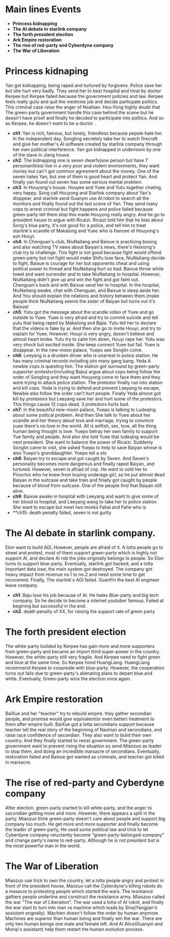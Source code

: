 # Main lines Events
* **Princess kidnapping**
* **The AI debate in starlink company**
* **The forth president election**
* **Ark Empire restoration**
* **The rise of red-party and Cyberdyne company**
* **The War of Liberation**

# Princess kidnaping
Yan got kidnapping, being raped and turtured by forgivens. Police save her but she hurt very badly. They send her to best hospital and treat by doctor Kerpee but Kerpee failed because the government policies and law. Kerpee feels really guily and quit the medicine job and decide particpate politics. This criminal case raise the anger of Noahian. Hou-Yong highly doubt that The green-party government handle this case behind the scene but he doesn't have proof and finally he decided to participate into politics. And so as Kerpee, he doesn't want to be a doctor . 
  * **ch1**: Yan is rich, famous, but lonely, friendless because pepole hate her. In the independent day, Songling secretely take her to watch firecraft and give her mother's AI software created by starlink company through her own political interference. Yan got kidnapped in underroom by one of the slave in Jiang house.
  * **ch2**: The kidnapping one is seven dwarfs(one person but have 7 personanlities) live in a very poor and violent environments, they want money but can't got common agreement about the money. One of the seven hates Yan, but one of them is good heart and protect Yan. And finally yan found out seven has some serious mental problem. 
  * **ch3**: In Houyong's house. Houyee and Yuee and Yutu together chating, very happy. Song call Houyong and Starlink company about Yan's disppear, and starlink send Guanyin use AI robot to search all the monitors and finally found out the last scene of Yan. They send many cops to arrest criminal but fight happens and police failed because green-party tell them stop this made Houyong really angry. And he go to president house to argue with Ricaizi. Ricaizi told him that he bias about Song's blue party, it's not good for a police, and tell him to treat starlink's scandle of Makalong and Yuee who is fiancee of Houyong's son Houyi. 
  * **ch4**: In Chenguan's club, NiuNaitang and Baixue is practicing boxing and also watching TV news about Baiyan's news, there's Heixiong's club try to challenge. This fight is not good because fight would offend green-party but not fight would make Shifu lose face, NiuNaitang decide to fight, Baixue is courage for her but opponents cheat and using politcal power to thread and NiuNaitang hurt so bad. Baixue throw white towel and want surrender and to take NiuNaitang to hospital. However, NiuNaitang didn't give up and win the fight and got faint out. Chenguan's back and with Baixue send her to hospital. In the hospital, NiuNaitang awake, chat with Chenguan, and Baixue is sleep aside her. And You should explain the relations and history between them.(make people think NiuNaitang seems the sister of Baiyan but turns out it's Baixue)
  * **ch5**: Yutu got the message about the scandle video of Yuee and go outside to Yuee. Yuee is very afraid and try to commit suicide and tell yutu that being raped by Makalong and Bajie. Yutu tell her to declare that the videos is fake by ai. And then she go to invite Houyi, and try to explain for Yuee. However, Houyi is very angry, doesn't believe and almost heart broke. Yutu try to calm him down, Houyi rape her. Yutu was very shock but excited inside. She keep connect Yuee but fail. Yuee is disappear. In the new-moon palace, Yuepo see Songlin come.
  * **ch6**: Leeyang is a drunken driver who is unarrest in police station. He has many criminal records including join many gang bang. Yeda A newbie cops is questing him. The station got surround by green-party supporter protestor(including Bajiu) argue about cops being follow the order of Songling and they want Houyong come to face them and they were trying to attack police station. The protestor finally run into station and kill cops. Yeda is trying to defend and prevent Leeyang to escape, Newbie also follow the order can't hurt people. Finally Yeda almost got kill by protestors but Leeyang save her and hurt some of the protestors. This things cause 12 cops dead, 3 protestors hurts bad.
  * **ch7**: In the beautiful new-moon palace, Yuepo is talking to Ludeqing about some politcal problem. And then She talk to Yuee about her scandle and her theory about love and marriage, trying to convince yuee there's no love in the world. All is selfish, sex, love, all the thing human being thought is love. Yuepo betray her own family to support Yue family and people. And also she told Yuee that ludeqing would be next president. She want to balance the power of Ricaizi. Suddenly Songlin came to visit, she asked Yuepo to help to save Baiyan whose is also Yuepo's granddaughter. Yuepo tell a sto
  * **ch8**: Baiyan try to escape and got caught by Seven. And Seven's personality becomes more dangerous and finally raped Baiyan, and turtured. However, seven is afriad of cop. He want to sold her to Pinochio who he knew from buying underage girl, so he put almost dead Baiyan in the suitcase and take train and finally got caught by people because of blood from suitcase. One of the people find that Baiyan still alive.
  * **ch9**: Baixue awake in hospital with Leeyang and want to give some of her blood to hospital, and Leeyang wang to take her to police station. She want to escape but meet two monks Fahai and Fahe who is 
  * **ch15: death penalty failed, seven is not guilty

# The AI debate in starlink company.
Elon want to build AGI, However, people are afraid of it. A lotta people go to street and protest, most of them support green-party which is highly not support AI, and declare AI rob the jobs originally belongs to people. So Elon turns to support blue-party. Eventually, starlink got hacked, and a lotta important data lose, the main system got destroyed. The company got heavy impact from revenue no.1 to no.2 and need some time to get recovererd. Finally, The starlink's AGI failed. GuanYin the best AI engineer leave company. 
  * **ch1**: Baju lose his job because of AI. He hates Blue-party and big tech company. So he decide to become a internet youtuber famous. Failed at begining but successful in the end. 
  * **ch2**: death penalty of XX, for raising the support rate of green party

# The forth president election
The white-party builded by Kerpee has gain more and more supporters from green-party and became an import third super-power in the country. However, the white-party still very fragile. And Kerpee need to fight green and blue at the same time. So Kerpee hired HuangLiang. HuangLiang recommend Kerpee to coopreate with blue-party. However, the cooperation turns out fails due to green-party's alienating plans to depart blue and white. Eventually, Green-party wins the election once again.

# Ark Empire restoration
BaiXue and her "teacher" try to rebuild empire. they gather secondian people, and promise would give equivalent(or even better) treatment to them after empire built. BaiXue got a lotta secondians support because teacher tell the real story of the beginning of Naohian and secondians, and raise race confidence of secondian. They also want to bulid their own country. And they finally started to resist government. The green-party government want to prevent rising the situation so send Miaozuo as leader to stop them, and doing an incredible marsacre of secondians. Eventually, restoration failed and Baixue got wanted as criminals, and teacher got killed in marsacre.

# The rise of red-party and Cyberdyne company
After election, green-party started to kill white-party, and the anger to secondian getting more and more. However, there appears a split in the party. Miaozuo think green-party doesn't care about people and support big company too much. He get more and more supporter and finally become the leader of green-party, He used some political law and trick to let Cyberdyne company reluctantly become "green-party-belonged-company" and change party's name to red-party. Although he is not president but is the most powerful man in the world.

# The War of Liberation
Miaozuo use trick to own the country, let a lotta people angry and protest in front of the president house, Maozuo call the Cyberdyne's killing robots do a masacre to protesting people which started the wars. The resistance gathers people underline and construct the resistance army. Miaozuo called the war "The war of Liberation". The war used a lotta of AI robot, and finally the war start to turn into man vs machine which leads by Sina(Yangjian's assistant orignally). Machien doesn't follow the order by human anymore. Machines are superior than human being and finally win the war. There are only two human beings one male and female left. And AI Alice(Guanyin and Monqi's assistant) help them restart the human evolution process.
